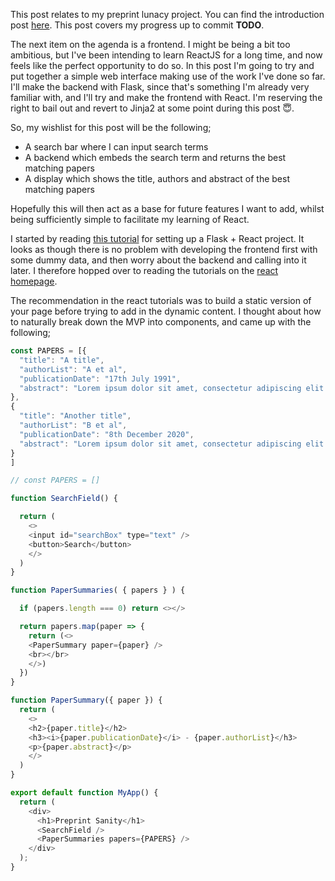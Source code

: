 This post relates to my preprint lunacy project. You can find the introduction post [here](https://jimbarrett.phd/blog/6). This post covers my progress up to commit **TODO**.

The next item on the agenda is a frontend. I might be being a bit too ambitious, but I've been intending to learn ReactJS for a long time, and now feels like the perfect opportunity to do so. In this post I'm going to try and put together a simple web interface making use of the work I've done so far. I'll make the backend with Flask, since that's something I'm already very familiar with, and I'll try and make the frontend with React. I'm reserving the right to bail out and revert to Jinja2 at some point during this post 😇.

So, my wishlist for this post will be the following;

* A search bar where I can input search terms
* A backend which embeds the search term and returns the best matching papers
* A display which shows the title, authors and abstract of the best matching papers

Hopefully this will then act as a base for future features I want to add, whilst being sufficiently simple to facilitate my learning of React.

I started by reading [this tutorial](https://blog.miguelgrinberg.com/post/how-to-create-a-react--flask-project) for setting up a Flask + React project. It looks as though there is no problem with developing the frontend first with some dummy data, and then worry about the backend and calling into it later. I therefore hopped over to reading the tutorials on the [react homepage](https://react.dev/).

The recommendation in the react tutorials was to build a static version of your page before trying to add in the dynamic content. I thought about how to naturally break down the MVP into components, and came up with the following;

```javascript
const PAPERS = [{
  "title": "A title",
  "authorList": "A et al",
  "publicationDate": "17th July 1991",
  "abstract": "Lorem ipsum dolor sit amet, consectetur adipiscing elit.  "
},
{
  "title": "Another title",
  "authorList": "B et al",
  "publicationDate": "8th December 2020",
  "abstract": "Lorem ipsum dolor sit amet, consectetur adipiscing elit.  "
}
]

// const PAPERS = []

function SearchField() {

  return (
    <>
    <input id="searchBox" type="text" />
    <button>Search</button>
    </>
  )
}

function PaperSummaries( { papers } ) {

  if (papers.length === 0) return <></>

  return papers.map(paper => {
    return (<>
    <PaperSummary paper={paper} />
    <br></br>
    </>)
  })
}

function PaperSummary({ paper }) {
  return (
    <>
    <h2>{paper.title}</h2>
    <h3><i>{paper.publicationDate}</i> - {paper.authorList}</h3>
    <p>{paper.abstract}</p>
    </>
  )
}

export default function MyApp() {
  return (
    <div>
      <h1>Preprint Sanity</h1>
      <SearchField />
      <PaperSummaries papers={PAPERS} />
    </div>
  );
}

```